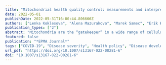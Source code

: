 ```yaml
---
title: "Mitochondrial health quality control: measurements and interpretation in the framework of predictive, preventive, and personalized medicine"
date: 2022-05-01
publishDate: 2022-05-31T16:00:44.806666Z
authors: ["Lenka Koklesova", "Alena Mazurakova", "Marek Samec", "Erik Kudela", "Kamil Biringer", "Peter Kubatka", "Olga Golubnitschaja"]
publication_types: ["2"]
abstract: "Mitochondria are the “gatekeeper” in a wide range of cellular functions, signaling events, cell homeostasis, proliferation, and apoptosis. Consequently, mitochondrial injury is linked to systemic effects compromising multi-organ functionality. Although mitochondrial stress is common for many pathomechanisms, individual outcomes differ significantly comprising a spectrum of associated pathologies and their severity grade. Consequently, a highly ambitious task in the paradigm shift from reactive to predictive, preventive, and personalized medicine (PPPM/3PM) is to distinguish between individual disease predisposition and progression under circumstances, resulting in compromised mitochondrial health followed by mitigating measures tailored to the individualized patient profile. For the successful implementation of PPPM concepts, robust parameters are essential to quantify mitochondrial health sustainability. The current article analyses added value of Mitochondrial Health Index (MHI) and Bioenergetic Health Index (BHI) as potential systems to quantify mitochondrial health relevant for the disease development and its severity grade. Based on the pathomechanisms related to the compromised mitochondrial health and in the context of primary, secondary, and tertiary care, a broad spectrum of conditions can significantly benefit from robust quantification systems using MHI/BHI as a prototype to be further improved. Following health conditions can benefit from that: planned pregnancies (improved outcomes for mother and offspring health), suboptimal health conditions with reversible health damage, suboptimal life-style patterns and metabolic syndrome(s) predisposition, multi-factorial stress conditions, genotoxic environment, ischemic stroke of unclear aetiology, phenotypic predisposition to aggressive cancer subtypes, pathologies associated with premature aging and neuro/degeneration, acute infectious diseases such as COVID-19 pandemics, among others."
featured: false
publication: "*EPMA Journal*"
tags: ["COVID-19", "Disease severity", "Health policy", "Disease development", "Ischemic stroke", "Systemic effects", "Bioenergetic health index", "Cell apoptosis", "Health", "Ischemia–reperfusion", "Mitochondria", "Mitochondrial fusion and fission", "Mitochondrial health index", "Mitochondrial stress", "Predictive preventive personalized medicine (PPPM/3PM)", "Primary secondary tertiary care"]
url_pdf: "https://doi.org/10.1007/s13167-022-00281-6"
doi: "10.1007/s13167-022-00281-6"
---
```


